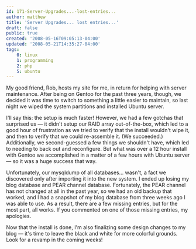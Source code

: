 ```yaml
---
id: 171-Server-Upgrades...-lost-entries...
author: matthew
title: 'Server Upgrades... lost entries...'
draft: false
public: true
created: '2008-05-16T09:05:13-04:00'
updated: '2008-05-21T14:35:27-04:00'
tags:
    0: linux
    1: programming
    2: php
    5: ubuntu
---
```

My good friend, Rob, hosts my site for me, in return for helping with server
maintenance. After being on Gentoo for the past three years, though, we decided
it was time to switch to something a little easier to maintain, so last night
we wiped the system partitions and installed Ubuntu server.

I'll say this: the setup is much faster! However, we had a few gotchas that
surprised us — it didn't setup our RAID array out-of-the-box, which led to a
good hour of frustration as we tried to verify that the install wouldn't wipe
it, and then to verify that we could re-assemble it. (We succeeded.)
Additionally, we second-guessed a few things we shouldn't have, which led to
needing to back out and reconfigure. But what was over a 12 hour install with
Gentoo we accomplished in a matter of a few hours with Ubuntu server — so it
was a huge success that way.

Unfortunately, our mysqldump of all databases… wasn't, a fact we discovered
only after importing it into the new system. I ended up losing my blog database
and PEAR channel database. Fortunately, the PEAR channel has not changed at all
in the past year, so we had an old backup that worked, and I had a snapshot of
my blog database from three weeks ago I was able to use. As a result, there are
a few missing entries, but for the most part, all works. If you commented on
one of those missing entries, my apologies.

Now that the install is done, I'm also finalizing some design changes to my
blog — it's time to leave the black and white for more colorful grounds. Look
for a revamp in the coming weeks!
